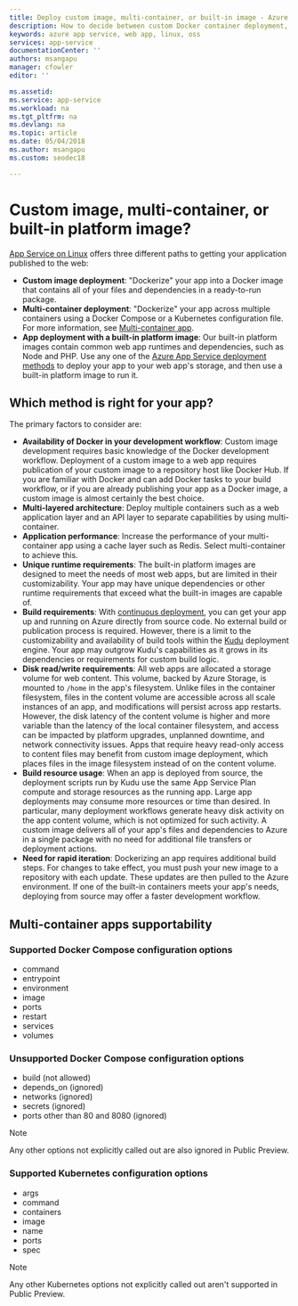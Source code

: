 ```yaml
---
title: Deploy custom image, multi-container, or built-in image - Azure App Service | Microsoft Docs
description: How to decide between custom Docker container deployment, multi-container and a built-in application framework for App Service on Linux
keywords: azure app service, web app, linux, oss
services: app-service
documentationCenter: ''
authors: msangapu
manager: cfowler
editor: ''

ms.assetid: 
ms.service: app-service
ms.workload: na
ms.tgt_pltfrm: na
ms.devlang: na
ms.topic: article
ms.date: 05/04/2018
ms.author: msangapu
ms.custom: seodec18

---
```

# Custom image, multi-container, or built-in platform image?

[App Service on Linux](app-service-linux-intro.md) offers three different paths to getting your application published to the web:

- **Custom image deployment**: "Dockerize" your app into a Docker image that contains all of your files and dependencies in a ready-to-run package.
- **Multi-container deployment**: "Dockerize" your app across multiple containers using a Docker Compose or a Kubernetes configuration file. For more information, see [Multi-container app](#multi-container-apps-supportability).
- **App deployment with a built-in platform image**: Our built-in platform images contain common web app runtimes and dependencies, such as Node and PHP. Use any one of the [Azure App Service deployment methods](../app-service-deploy-local-git.md?toc=%2fazure%2fapp-service%2fcontainers%2ftoc.json) to deploy your app to your web app's storage, and then use a built-in platform image to run it.

## Which method is right for your app? 

The primary factors to consider are:

- **Availability of Docker in your development workflow**: Custom image development requires basic knowledge of the Docker development workflow. Deployment of a custom image to a web app requires publication of your custom image to a repository host like Docker Hub. If you are familiar with Docker and can add Docker tasks to your build workflow, or if you are already publishing your app as a Docker image, a custom image is almost certainly the best choice.
- **Multi-layered architecture**: Deploy multiple containers such as a web application layer and an API layer to separate capabilities by using multi-container. 
- **Application performance**: Increase the performance of your multi-container app using a cache layer such as Redis. Select multi-container to achieve this.
- **Unique runtime requirements**: The built-in platform images are designed to meet the needs of most web apps, but are limited in their customizability. Your app may have unique dependencies or other runtime requirements that exceed what the built-in images are capable of.
- **Build requirements**: With [continuous deployment](../app-service-continuous-deployment.md?toc=%2fazure%2fapp-service%2fcontainers%2ftoc.json), you can get your app up and running on Azure directly from source code. No external build or publication process is required. However, there is a limit to the customizability and availability of build tools within the [Kudu](https://github.com/projectkudu/kudu/wiki) deployment engine. Your app may outgrow Kudu's capabilities as it grows in its dependencies or requirements for custom build logic.
- **Disk read/write requirements**: All web apps are allocated a storage volume for web content. This volume, backed by Azure Storage, is mounted to `/home` in the app's filesystem. Unlike files in the container filesystem, files in the content volume are accessible across all scale instances of an app, and modifications will persist across app restarts. However, the disk latency of the content volume is higher and more variable than the latency of the local container filesystem, and access can be impacted by platform upgrades, unplanned downtime, and network connectivity issues. Apps that require heavy read-only access to content files may benefit from custom image deployment, which places files in the image filesystem instead of on the content volume.
- **Build resource usage**: When an app is deployed from source, the deployment scripts run by Kudu use the same App Service Plan compute and storage resources as the running app. Large app deployments may consume more resources or time than desired. In particular, many deployment workflows generate heavy disk activity on the app content volume, which is not optimized for such activity. A custom image delivers all of your app's files and dependencies to Azure in a single package with no need for additional file transfers or deployment actions.
- **Need for rapid iteration**: Dockerizing an app requires additional build steps. For changes to take effect, you must push your new image to a repository with each update. These updates are then pulled to the Azure environment. If one of the built-in containers meets your app's needs, deploying from source may offer a faster development workflow.

## Multi-container apps supportability

### Supported Docker Compose configuration options
- command
- entrypoint
- environment
- image
- ports
- restart
- services
- volumes

### Unsupported Docker Compose configuration options
- build (not allowed)
- depends_on (ignored)
- networks (ignored)
- secrets (ignored)
- ports other than 80 and 8080 (ignored)

> [!NOTE]
> Any other options not explicitly called out are also ignored in Public Preview.

### Supported Kubernetes configuration options
- args
- command
- containers
- image
- name
- ports
- spec

> [!NOTE]
>Any other Kubernetes options not explicitly called out aren't supported in Public Preview.
>
